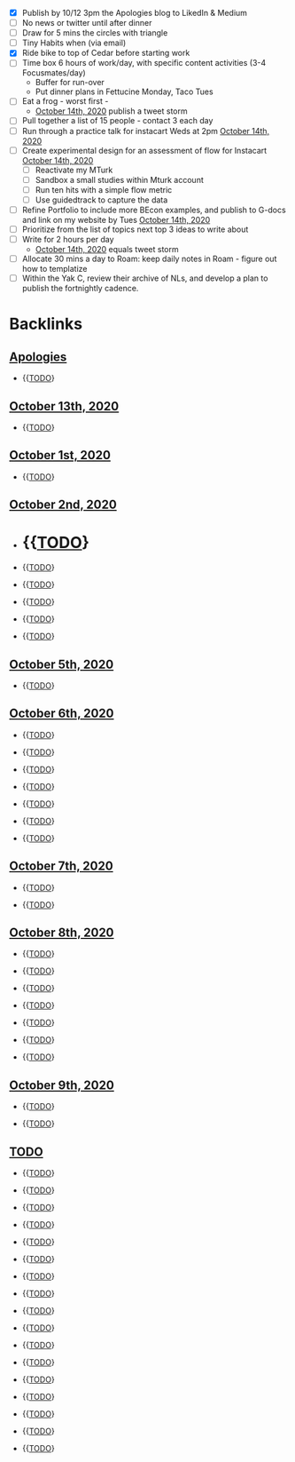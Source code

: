 - [x] Publish by 10/12 3pm the Apologies blog to LikedIn & Medium
- [ ] No news or twitter until after dinner
- [ ] Draw for 5 mins the circles with triangle
- [ ] Tiny Habits when (via email) 
- [x] Ride bike to top of Cedar before starting work
- [ ] Time box 6 hours of work/day, with specific content activities (3-4 Focusmates/day)
    - Buffer for run-over
    - Put dinner plans in Fettucine Monday, Taco Tues
- [ ] Eat a frog - worst first - 
    - [October 14th, 2020](<October 14th, 2020.md>) publish a tweet storm
- [ ] Pull together a list of 15 people - contact 3 each day
- [ ] Run through a practice talk for instacart Weds at 2pm [October 14th, 2020](<October 14th, 2020.md>)
- [ ] Create experimental design for an assessment of flow for Instacart [October 14th, 2020](<October 14th, 2020.md>)
    - [ ] Reactivate my MTurk
    - [ ] Sandbox a small studies within Mturk account
    - [ ] Run ten hits with a simple flow metric
    - [ ] Use guidedtrack to capture the data
- [ ] Refine Portfolio to include more BEcon examples, and publish to G-docs and link on my website by Tues [October 14th, 2020](<October 14th, 2020.md>)
- [ ] Prioritize from the list of topics next top 3 ideas to write about
- [ ] Write for 2 hours per day
    - [October 14th, 2020](<October 14th, 2020.md>) equals tweet storm
- [ ] Allocate 30 mins a day to Roam: keep daily notes in Roam - figure out how to templatize
- [ ] Within the Yak C, review their archive of NLs, and develop a plan to publish the fortnightly cadence.

# Backlinks
## [Apologies](<Apologies.md>)
- {{[TODO](<TODO.md>)}

## [October 13th, 2020](<October 13th, 2020.md>)
- {{[TODO](<TODO.md>)}

## [October 1st, 2020](<October 1st, 2020.md>)
- {{[TODO](<TODO.md>)}

## [October 2nd, 2020](<October 2nd, 2020.md>)
- # {{[TODO](<TODO.md>)}

- {{[TODO](<TODO.md>)}

- {{[TODO](<TODO.md>)}

- {{[TODO](<TODO.md>)}

- {{[TODO](<TODO.md>)}

- {{[TODO](<TODO.md>)}

## [October 5th, 2020](<October 5th, 2020.md>)
- {{[TODO](<TODO.md>)}

## [October 6th, 2020](<October 6th, 2020.md>)
- {{[TODO](<TODO.md>)}

- {{[TODO](<TODO.md>)}

- {{[TODO](<TODO.md>)}

- {{[TODO](<TODO.md>)}

- {{[TODO](<TODO.md>)}

- {{[TODO](<TODO.md>)}

- {{[TODO](<TODO.md>)}

## [October 7th, 2020](<October 7th, 2020.md>)
- {{[TODO](<TODO.md>)}

- {{[TODO](<TODO.md>)}

## [October 8th, 2020](<October 8th, 2020.md>)
- {{[TODO](<TODO.md>)}

- {{[TODO](<TODO.md>)}

- {{[TODO](<TODO.md>)}

- {{[TODO](<TODO.md>)}

- {{[TODO](<TODO.md>)}

- {{[TODO](<TODO.md>)}

- {{[TODO](<TODO.md>)}

## [October 9th, 2020](<October 9th, 2020.md>)
- {{[TODO](<TODO.md>)}

- {{[TODO](<TODO.md>)}

## [TODO](<TODO.md>)
- {{[TODO](<TODO.md>)}

- {{[TODO](<TODO.md>)}

- {{[TODO](<TODO.md>)}

- {{[TODO](<TODO.md>)}

- {{[TODO](<TODO.md>)}

- {{[TODO](<TODO.md>)}

- {{[TODO](<TODO.md>)}

- {{[TODO](<TODO.md>)}

- {{[TODO](<TODO.md>)}

- {{[TODO](<TODO.md>)}

- {{[TODO](<TODO.md>)}

- {{[TODO](<TODO.md>)}

- {{[TODO](<TODO.md>)}

- {{[TODO](<TODO.md>)}

- {{[TODO](<TODO.md>)}

- {{[TODO](<TODO.md>)}

- {{[TODO](<TODO.md>)}

